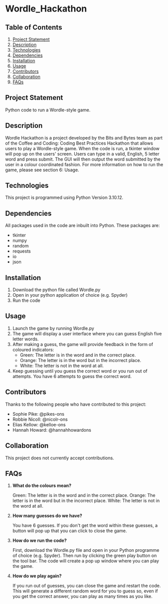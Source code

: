 # Wordle_Hackathon

## Table of Contents
1. [Project Statement](https://github.com/pikes-ons/Wordle_Hackathon/edit/main/README.md#description)
2. [Description](#description)
3. [Technologies](#technologies)
4. [Dependencies](#dependencies)
5. [Installation](#installation)
6. [Usage](#usage)
7. [Contributors](#contributors)
8. [Collaboration](#collaboration)
9. [FAQs](#faqs)
   
## Project Statement
Python code to run a Wordle-style game.

## Description
Wordle Hackathon is a project developed by the Bits and Bytes team as part of the Coffee and Coding: Coding Best Practices Hackathon that allows users to play a Wordle-style game. When the code is run, a tkinter window will pop up on the users' screen. Users can type in a valid, English, 5 letter word and press submit. The GUI will then output the word submitted by the user in a colour coordinated fashion. For more information on how to run the game, please see section 6: Usage.

## Technologies
This project is programmed using Python Version 3.10.12. 

## Dependencies
All packages used in the code are inbuilt into Python. These packages are:
   - tkinter
   - numpy
   - random
   - requests
   - io
   - json
  
## Installation
1. Download the python file called Wordle.py
2. Open in your python application of choice (e.g. Spyder)
3. Run the code

## Usage
1. Launch the game by running Wordle.py
2. The game will display a user interface where you can guess English five letter words.
3. After making a guess, the game will provide feedback in the form of coloured indicators:
   - Green: The letter is in the word and in the correct place.
   - Orange: The letter is in the word but in the incorrect place.
   - White: The letter is not in the word at all.
4. Keep guessing until you guess the correct word or you run out of attempts. You have 6 attempts to guess the correct word.
   
## Contributors

Thanks to the following people who have contributed to this project:
* Sophie Pike: @pikes-ons
* Robbie Nicoll: @nicolr-ons
* Elias Kellow: @kelloe-ons
* Hannah Howard: @hannahhowardons

## Collaboration
This project does not currently accept contributions.

## FAQs
1. **What do the colours mean?**

   Green: The letter is in the word and in the correct place.
   Orange: The letter is in the word but in the incorrect place.
   White: The letter is not in the word at all.

2. **How many guesses do we have?**

   You have 6 guesses. If you don't get the word within these guesses, a button will pop up that you can click to close the game.
   
3. **How do we run the code?**

   First, download the Wordle.py file and open in your Python programme of choice (e.g. Spyder). Then run by clicking the green play button on the tool bar. The code will create a pop up window where you can play the game.
   
4. **How do we play again?**
   
   If you run out of guesses, you can close the game and restart the code. This will generate a different random word for you to guess so, even if you get the correct answer, you can play as many times as you like. 
